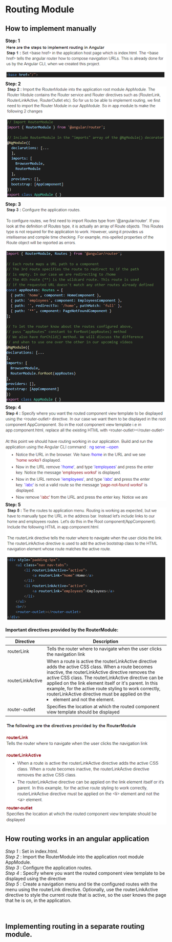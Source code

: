 # Routing Module  
## How to implement manually   
**Step: 1**   
![](https://github.com/deepakkum21/Angular/blob/master/AngularModule/image/setting%20routing%20manually-Step1.PNG)    
**Step: 2**   
![](https://github.com/deepakkum21/Angular/blob/master/AngularModule/image/setting%20routing%20manually-Step2.PNG)    
**Step: 3**   
![](https://github.com/deepakkum21/Angular/blob/master/AngularModule/image/setting%20routing%20manually-Step3.PNG)    
**Step: 4**   
![](https://github.com/deepakkum21/Angular/blob/master/AngularModule/image/setting%20routing%20manually-Step4.PNG)    
**Step: 5**   
![](https://github.com/deepakkum21/Angular/blob/master/AngularModule/image/setting%20routing%20manually-Step5.PNG) 

**Important directives provided by the RouterModule:**   

| **Directive** | **Description** |
| ------------- | --------------- |
| routerLink | Tells the router where to navigate when the user clicks the navigation link   
| routerLinkActive |  When a route is active the routerLinkActive directive adds the active CSS class. When a route becomes inactive, the routerLinkActive directive removes the active CSS class. The routerLinkActive directive can be applied on the link element itself or it's parent. In this example, for the active route styling to work correctly, routerLinkActive directive must be applied on the <li> element and not the <a> element. |
| router-outlet | Specifies the location at which the routed component view template should be displayed  |    

![](https://github.com/deepakkum21/Angular/blob/master/AngularModule/image/routing%20imp%20directive.PNG)


## How routing works in an angular application  
*Step 1* : Set <base href> in index.html.    
*Step 2* : Import the RouterModule into the application root module AppModule.   
*Step 3* : Configure the application routes.    
*Step 4* : Specify where you want the routed component view template to be displayed using the <router-outlet> directive  
*Step 5* : Create a navigation menu and tie the configured routes with the menu using the routerLink directive. Optionally, use the routerLinkActive directive to style the current route that is active, so the user knows the page that he is on, in the application.   

![]()     

## Implementing routing in a separate routing module.




